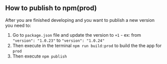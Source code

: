 ## How to publish to npm(prod)

After you are finished developing and you want to publish a new version you need to:
1. Go to `package.json` file and update the version to `+1` - ex: from `"version": "1.0.23"` to `"version": "1.0.24"`
2. Then execute in the terminal `npm run build:prod` to build the the app for `prod`
3. Then execute `npm publish`
